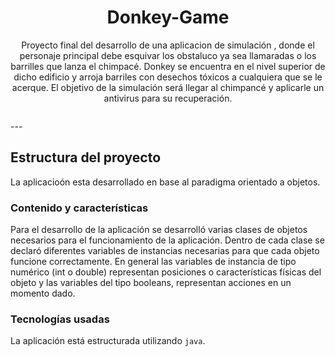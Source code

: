 <h1 align="center"> Donkey-Game</h1>
<p align="center"> Proyecto final del desarrollo de una aplicacion de simulación , donde el personaje principal debe esquivar los obstaluco ya sea llamaradas o los barrilles que lanza el chimpacé. 
Donkey se encuentra en el nivel superior de dicho edificio y arroja barriles con desechos tóxicos a cualquiera que se le  acerque. 
El objetivo de la simulación será llegar al chimpancé y aplicarle un antivirus para su recuperación.</p>
<p align="center"><img src=""/></p>
---

## Estructura del proyecto
La aplicacioón esta desarrollado en base al paradigma orientado a objetos.

### Contenido y características
Para el desarrollo de la aplicación se desarrolló varias clases de objetos necesarios para el funcionamiento de la aplicación. 
Dentro de cada clase se declaró diferentes variables de instancias necesarias para que cada objeto funcione correctamente. 
En general las variables de instancia de tipo numérico (int o double) representan posiciones o características físicas del objeto y las variables del tipo booleans, representan acciones en un momento dado.

### Tecnologías usadas
La aplicación está estructurada utilizando
`java`.

